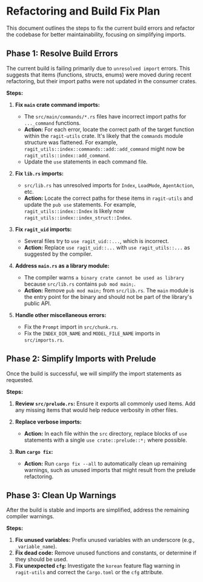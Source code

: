 # Refactoring and Build Fix Plan

This document outlines the steps to fix the current build errors and refactor the codebase for better maintainability, focusing on simplifying imports.

## Phase 1: Resolve Build Errors

The current build is failing primarily due to `unresolved import` errors. This suggests that items (functions, structs, enums) were moved during recent refactoring, but their import paths were not updated in the consumer crates.

**Steps:**

1.  **Fix `main` crate command imports:**
    *   The `src/main/commands/*.rs` files have incorrect import paths for `..._command` functions.
    *   **Action:** For each error, locate the correct path of the target function within the `ragit-utils` crate. It's likely that the `commands` module structure was flattened. For example, `ragit_utils::index::commands::add::add_command` might now be `ragit_utils::index::add_command`.
    *   Update the `use` statements in each command file.

2.  **Fix `lib.rs` imports:**
    *   `src/lib.rs` has unresolved imports for `Index`, `LoadMode`, `AgentAction`, etc.
    *   **Action:** Locate the correct paths for these items in `ragit-utils` and update the `pub use` statements. For example, `ragit_utils::index::Index` is likely now `ragit_utils::index::index_struct::Index`.

3.  **Fix `ragit_uid` imports:**
    *   Several files try to `use ragit_uid::...`, which is incorrect.
    *   **Action:** Replace `use ragit_uid::...` with `use ragit_utils::...` as suggested by the compiler.

4.  **Address `main.rs` as a library module:**
    *   The compiler warns `a binary crate cannot be used as library` because `src/lib.rs` contains `pub mod main;`.
    *   **Action:** Remove `pub mod main;` from `src/lib.rs`. The `main` module is the entry point for the binary and should not be part of the library's public API.

5.  **Handle other miscellaneous errors:**
    *   Fix the `Prompt` import in `src/chunk.rs`.
    *   Fix the `INDEX_DIR_NAME` and `MODEL_FILE_NAME` imports in `src/imports.rs`.

## Phase 2: Simplify Imports with Prelude

Once the build is successful, we will simplify the import statements as requested.

**Steps:**

1.  **Review `src/prelude.rs`:** Ensure it exports all commonly used items. Add any missing items that would help reduce verbosity in other files.

2.  **Replace verbose imports:**
    *   **Action:** In each file within the `src` directory, replace blocks of `use` statements with a single `use crate::prelude::*;` where possible.

3.  **Run `cargo fix`:**
    *   **Action:** Run `cargo fix --all` to automatically clean up remaining warnings, such as unused imports that might result from the prelude refactoring.

## Phase 3: Clean Up Warnings

After the build is stable and imports are simplified, address the remaining compiler warnings.

**Steps:**

1.  **Fix unused variables:** Prefix unused variables with an underscore (e.g., `_variable_name`).
2.  **Fix dead code:** Remove unused functions and constants, or determine if they should be used.
3.  **Fix unexpected `cfg`:** Investigate the `korean` feature flag warning in `ragit-utils` and correct the `Cargo.toml` or the `cfg` attribute.
